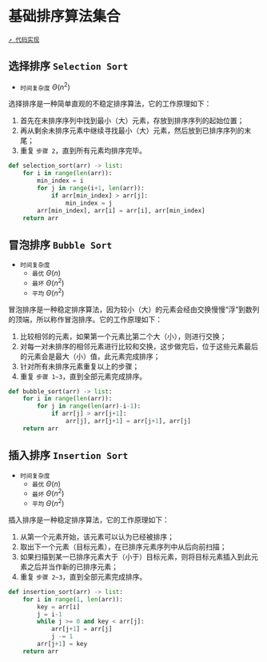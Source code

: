 # 基础排序算法集合

[`↗ 代码实现`](general/general.py)

## 选择排序 `Selection Sort`

- `时间复杂度` $\Theta(n^2)$

选择排序是一种简单直观的不稳定排序算法，它的工作原理如下：

1. 首先在未排序序列中找到最小（大）元素，存放到排序序列的起始位置；
2. 再从剩余未排序元素中继续寻找最小（大）元素，然后放到已排序序列的末尾；
3. 重复 `步骤 2`，直到所有元素均排序完毕。

```python
def selection_sort(arr) -> list:
	for i in range(len(arr)):
		min_index = i
		for j in range(i+1, len(arr)):
			if arr[min_index] > arr[j]:
				min_index = j
		arr[min_index], arr[i] = arr[i], arr[min_index]
	return arr
```

## 冒泡排序 `Bubble Sort`

- `时间复杂度`
  - `最优` $\Theta(n)$
  - `最坏` $\Theta(n^2)$
  - `平均` $\Theta(n^2)$

冒泡排序是一种稳定排序算法，因为较小（大）的元素会经由交换慢慢“浮”到数列的顶端，所以称作冒泡排序。它的工作原理如下：

1. 比较相邻的元素，如果第一个元素比第二个大（小），则进行交换；
2. 对每一对未排序的相邻元素进行比较和交换，这步做完后，位于这些元素最后的元素会是最大（小）值，此元素完成排序；
3. 针对所有未排序元素重复以上的步骤；
4. 重复 `步骤 1~3`，直到全部元素完成排序。

```python
def bubble_sort(arr) -> list:
	for i in range(len(arr)):
		for j in range(len(arr)-i-1):
			if arr[j] > arr[j+1]:
				arr[j], arr[j+1] = arr[j+1], arr[j]
	return arr
```

## 插入排序 `Insertion Sort`

- `时间复杂度`
  - `最优` $\Theta(n)$
  - `最坏` $\Theta(n^2)$
  - `平均` $\Theta(n^2)$

插入排序是一种稳定排序算法，它的工作原理如下：

1. 从第一个元素开始，该元素可以认为已经被排序；
2. 取出下一个元素（目标元素），在已排序元素序列中从后向前扫描；
3. 如果扫描到某一已排序元素大于（小于）目标元素，则将目标元素插入到此元素之后并当作新的已排序元素；
4. 重复 `步骤 2~3`，直到全部元素完成排序。

```python
def insertion_sort(arr) -> list:
	for i in range(1, len(arr)):
		key = arr[i]
		j = i-1
		while j >= 0 and key < arr[j]:
			arr[j+1] = arr[j]
			j -= 1
		arr[j+1] = key
	return arr
```
